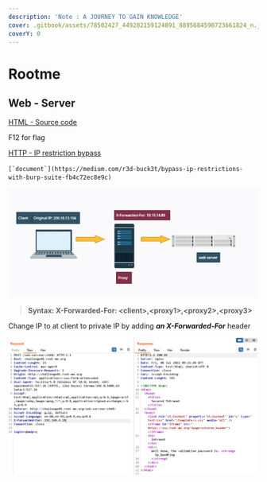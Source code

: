 ```yaml
---
description: 'Note : A JOURNEY TO GAIN KNOWLEDGE'
cover: .gitbook/assets/78502427_449202159124891_8895684590723661824_n.jpg
coverY: 0
---
```


# Rootme

## Web - Server

[HTML - Source code](https://www.root-me.org/en/Challenges/Web-Server/HTML-Source-code)

F12 for flag

[HTTP - IP restriction bypass](https://www.root-me.org/en/Challenges/Web-Server/HTTP-IP-restriction-bypass)

``[`document`](https://medium.com/r3d-buck3t/bypass-ip-restrictions-with-burp-suite-fb4c72ec8e9c)``

![](<.gitbook/assets/image (39).png>)

> **Syntax: X-Forwarded-For: \<client>,\<proxy1>,\<proxy2>,\<proxy3>**

Change IP to at client to private IP by adding _**an X-Forwarded-For**_ header

![](<.gitbook/assets/image (13).png>)




